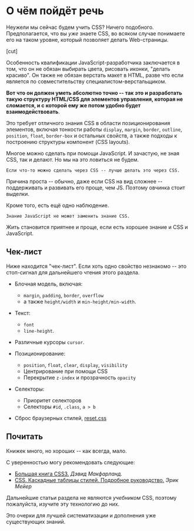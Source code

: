 # О чём пойдёт речь

Неужели мы сейчас будем учить CSS? Ничего подобного. Предполагается, что вы *уже* знаете CSS, во всяком случае понимаете его на таком уровне, который позволяет делать Web-страницы.

[cut]

Особенность квалификации JavaScript-разработчика заключается в том, что он не обязан выбирать цвета, рисовать иконки, "делать красиво". Он также не обязан верстать макет в HTML, разве что если является по совместительству специалистом-верстальщиком.

**Вот что он должен уметь абсолютно точно -- так это и разработать такую структуру HTML/CSS для элементов управления, которая не сломается, и с которой ему же потом удобно будет взаимодействовать**.

Это требует отличного знания CSS в области позиционирования элементов, включая тонкости работы `display`, `margin`, `border`, `outline`, `position`, `float`, `border-box` и остальных свойств, а также подходы к построению структуры компонент (CSS layouts).

Многое можно сделать при помощи JavaScript. И зачастую, не зная CSS, так и делают. Но мы на это ловиться не будем.

```summary
Если что-то можно сделать через CSS -- лучше делать это через CSS.
```

Причина проста -- обычно, даже если CSS на вид сложнее -- поддерживать и развивать его проще, чем JS. Поэтому овчинка стоит выделки.

Кроме того, есть ещё одно наблюдение.

```summary
Знание JavaScript не может заменить знание CSS.
```

Жить становится приятнее и проще, если есть хорошее знание и CSS и JavaScript.

## Чек-лист

Ниже находится "чек-лист". Если хоть одно свойство незнакомо -- это стоп-сигнал для дальнейшего чтения этого раздела.

- Блочная модель, включая:
    - `margin`, `padding`, `border`, `overflow`
    - а также `height/width` и `min-height/min-width`.
- Текст:
    - `font`
    - `line-height`.
- Различные курсоры `cursor`.
- Позиционирование:
    - `position`, `float`, `clear`, `display`, `visibility`
    - Центрирование при помощи CSS
    - Перекрытие `z-index` и прозрачность `opacity`
- Cелекторы:
    - Приоритет селекторов
    - Селекторы `#id`, `.class`, `a > b`

- Сброс браузерных стилей, <a href="http://meyerweb.com/eric/tools/css/reset/">reset.css</a>

## Почитать

Книжек много, но хороших -- как всегда, мало.

С уверенностью могу рекомендовать следующие:

- <a href="http://www.ozon.ru/context/detail/id/24493075/?partner=iliakan">Большая книга CSS3.</a>
<i>Дэвид Макфарланд.</i>
- <a href="http://www.ozon.ru/context/detail/id/3881079/?partner=iliakan">CSS. Каскадные таблицы стилей. Подробное руководство.</a>
<i>Эрик Мейер</i>

Дальнейшие статьи раздела не являются *учебником* CSS, поэтому пожалуйста, изучите эту технологию до них.

Это очерки для лучшей систематизации и дополнения уже существующих знаний.